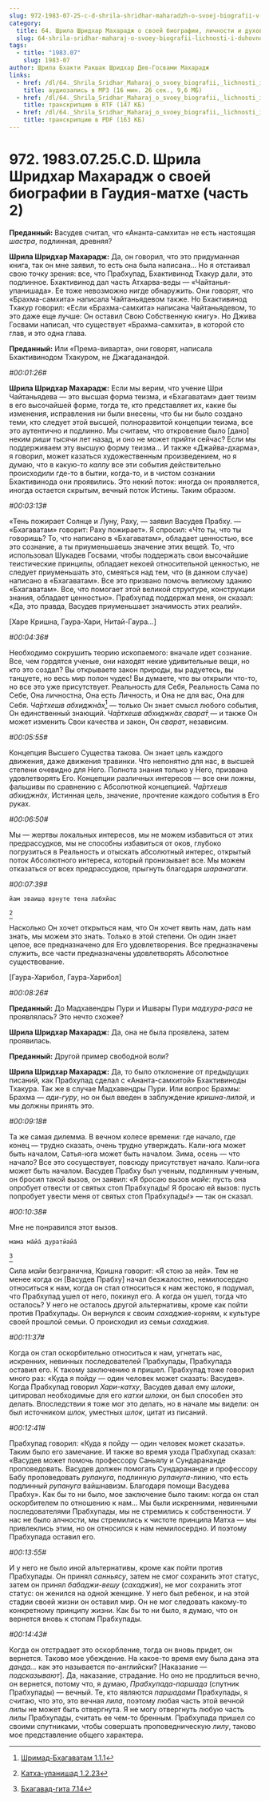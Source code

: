 ```yaml
---
slug: 972-1983-07-25-c-d-shrila-shridhar-maharadzh-o-svoej-biografii-v-gaudiya-mathe-chast-2
category:
  title: 64. Шрила Шридхар Махарадж о своей биографии, личности и духовном опыте
  slug: 64-shrila-sridhar-maharaj-o-svoey-biografii-lichnosti-i-duhovnom-opyte
tags:
  - title: "1983.07"
    slug: 1983-07
author: Шрила Бхакти Ракшак Шридхар Дев-Госвами Махарадж
links:
  - href: /dl/64._Shrila_Sridhar_Maharaj_o_svoey_biografii,_lichnosti_i_duhovnom_opyte/972_1983.07.25.C.D_SridharMj_O_svoey_biografii_v_Gaudiya-mathe_part2.mp3
    title: аудиозапись в MP3 (16 мин. 26 сек., 9,6 МБ)
  - href: /dl/64._Shrila_Sridhar_Maharaj_o_svoey_biografii,_lichnosti_i_duhovnom_opyte/972_1983.07.25.C.D_SridharMj_O_svoey_biografii_v_Gaudiya-mathe_part2.rtf
    title: транскрипцию в RTF (147 КБ)
  - href: /dl/64._Shrila_Sridhar_Maharaj_o_svoey_biografii,_lichnosti_i_duhovnom_opyte/972_1983.07.25.C.D_SridharMj_O_svoey_biografii_v_Gaudiya-mathe_part2.pdf
    title: транскрипцию в PDF (163 КБ)
---
```


# 972. 1983.07.25.C.D. Шрила Шридхар Махарадж о своей биографии в Гаудия-матхе (часть 2)

**Преданный:** Васудев считал, что «Ананта-самхита» не есть настоящая *шастра*, подлинная, древняя?

**Шрила Шридхар Махарадж:** Да, он говорил, что это придуманная книга, так он мне заявил, то есть она была написана… Но я отстаивал свою точку зрения: все, что Прабхупад, Бхактивинод Тхакур дали, это подлинное. Бхактивинод дал часть Атхарва-веды — «Чайтанья-упанишада». Ее тоже невозможно нигде обнаружить. Они говорят, что «Брахма-самхита» написала Чайтаньядевом также. Но Бхактивинод Тхакур говорил: «Если «Брахма-самхита» написана Чайтаньядевом, то это даже еще лучше: Он оставил Свою Собственную книгу». Но Джива Госвами написал, что существует «Брахма-самхита», в которой сто глав, и это одна глава.

**Преданный:** Или «Према-виварта», они говорят, написала Бхактивинодом Тхакуром, не Джагаданандой.

*#00:01:26#*

**Шрила Шридхар Махарадж:** Если мы верим, что учение Шри Чайтаньядева — это высшая форма теизма, и «Бхагаватам» дает теизм в его высочайшей форме, тогда те, кто представляет их, какие бы изменения, исправления ни были внесены, что бы ни было создано теми, кто следует этой высшей, полноразвитой концепции теизма, все это аутентично и подлинно. Мы считаем, что откровение было [дано] неким *риши* тысячи лет назад, и оно не может прийти сейчас? Если мы поддерживаем эту высшую форму теизма… И также «Джайва-дхарма», я говорил, может казаться художественным произведением, но я думаю, что в какую-то *калпу* все эти события действительно происходили где-то в бытии, когда-то, и в чистом сознании Бхактивинода они проявились. Это некий поток: иногда он проявляется, иногда остается скрытым, вечный поток Истины. Таким образом.

*#00:03:13#*

«Тень пожирает Солнце и Луну, Раху, — заявил Васудев Прабху. — «Бхагаватам» говорит: Раху пожирает». Я спросил: «Что ты, что ты говоришь? То, что написано в «Бхагаватам», обладает ценностью, все это сознание, а ты приуменьшаешь значение этих вещей. То, что использовал Шукадев Госвами, чтобы поддержать свои высочайшие теистические принципы, обладает некоей относительной ценностью, не следует приуменьшать это, смеяться над тем, что (в данном случае) написано в «Бхагаватам». Все это призвано помочь великому зданию «Бхагаватам». Все, что помогает этой великой структуре, конструкции знания, обладает ценностью». Прабхупад поддержал меня, он сказал: «Да, это правда, Васудев приуменьшает значимость этих реалий».

[Харе Кришна, Гаура-Хари, Нитай-Гаура…]

*#00:04:36#*

Необходимо сокрушить теорию ископаемого: вначале идет сознание. Все, чем гордятся ученые, они находят некие удивительные вещи, но кто это создал? Вы открываете закон природы, вы радуетесь, вы танцуете, но весь мир полон чудес! Вы думаете, что вы открыли что-то, но все это уже присутствует. Реальность для Себя, Реальность Сама по Себе, Она личностна, Она есть Личность, и Она не для вас, Она для Себя. *Ча̄ртхешв абхиджн̃ах̣*[^_ftn1] — только Он знает смысл любого события, Он единственный знающий. *Ча̄ртхешв абхиджн̃ах̣ свара̄т̣* — и также Он может изменить Свои качества и закон, Он *сварат*, независим.

*#00:05:55#*

Концепция Высшего Существа такова. Он знает цель каждого движения, даже движения травинки. Что непонятно для нас, в высшей степени очевидно для Него. Полнота знания только у Него, призвана удовлетворять Его. Концепции различных интересов — все они ложны, фальшивы по сравнению с Абсолютной концепцией. *Ча̄ртхешв абхиджн̃ах̣.* Истинная цель, значение, прочтение каждого события в Его руках.

*#00:06:50#*

Мы — жертвы локальных интересов, мы не можем избавиться от этих предрассудков, мы не способны избавиться от оков, глубоко погрузиться в Реальность и отыскать абсолютный интерес, открытый поток Абсолютного интереса, который пронизывает все. Мы можем отказаться от всех предрассудков, прыгнуть благодаря *шаранагати*.

*#00:07:39#*

    йам эваиш̣а вр̣н̣уте тена лабхйас
[^_ftn2]

Насколько Он хочет открыться нам, что Он хочет явить нам, дать нам знать, мы можем это знать. Только в этой степени. Он один знает целое, все предназначено для Его удовлетворения. Все предназначены служить, все части предназначены удовлетворять Абсолютное существование.

[Гаура-Харибол, Гаура-Харибол]

*#00:08:26#*

**Преданный:** До Мадхавендры Пури и Ишвары Пури *мадхура-раса* не проявлялась? Это нечто схожее?

**Шрила Шридхар Махарадж:** Да, она не была проявлена, затем проявилась.

**Преданный:** Другой пример свободной воли?

**Шрила Шридхар Махарадж:** Да, то было отклонение от предыдущих писаний, как Прабхупад сделал с «Ананта-самхитой» Бхактивиноды Тхакура. Так же в случае Мадхавендры Пури. Или вопрос Брахмы: Брахма — *ади-гуру*, но он был введен в заблуждение *кришна-лилой*, и мы должны принять это.

*#00:09:18#*

Та же самая дилемма. В вечном колесе времени: где начало, где конец — трудно сказать, очень трудно утверждать. Кали-юга может быть началом, Сатья-юга может быть началом. Зима, осень — что начало? Все это сосуществует, повсюду присутствует начало. Кали-юга может быть началом. Васудев Прабху был ученым, подлинным ученым, он бросил такой вызов, он заявил: «Я бросаю вызов *майе*: пусть она опробует отвести от святых стоп Прабхупады! Я бросаю ей вызов: пусть попробует увести меня от святых стоп Прабхупады!» — так он сказал.

*#00:10:38#*

Мне не понравился этот вызов.

    мама ма̄йа̄ дуратйайа̄
[^_ftn3]

Сила *майи* безгранична, Кришна говорит: «Я стою за ней». Тем не менее когда он [Васудев Прабху] начал безжалостно, немилосердно относиться к нам, когда он стал относиться к нам жестоко, я подумал, что Прабхупад ушел от него, покинул его. А когда он ушел, тогда что осталось? У него не осталось другой альтернативы, кроме как пойти против Прабхупады. Он вернулся к своим *сахаджия*-корням, к культуре своей прошлой семьи. О происходил из семьи *сахаджия*.

*#00:11:37#*

Когда он стал оскорбительно относиться к нам, угнетать нас, искренних, невинных последователей Прабхупады, Прабхупада оставил его. К такому заключению я пришел. Прабхупад тоже говорил много раз: «Куда я пойду — один человек может сказать: Васудев». Когда Прабхупад говорил *Хари-катху*, Васудев давал ему *шлоки*, цитировал необходимые для его *катхи шлоки*, он был способен это делать. Впоследствии я тоже мог это делать, но в начале мы видели: он был источником *шлок*, уместных *шлок*, цитат из писаний.

*#00:12:41#*

Прабхупад говорил: «Куда я пойду — один человек может сказать». Таким было его замечание. И также во время ухода Прабхупад сказал: «Васудев может помочь профессору Саньялу и Сундарананде проповедовать. Васудев должен помогать Сундарананде и профессору Бабу проповедовать *рупануга*, подлинную *рупануга*-линию, что есть подлинный *рупануга* вайшнавизм. Благодаря помощи Васудева Прабху». Как бы то ни было, мое заключение было таким: когда он стал оскорбителем по отношению к нам… Мы были искренними, невинными последователями Прабхупады, мы не стремились к собственности. У нас не было алчности, мы стремились к чистоте принципа Матха — мы привлеклись этим, но он относился к нам немилосердно. И поэтому Прабхупада оставил его.

*#00:13:55#*

И у него не было иной альтернативы, кроме как пойти против Прабхупады. Он принял *санньясу*, затем не смог сохранить этот статус, затем он принял *бабаджи-вешу* (*сахаджия*), не мог сохранить этот статус: он женился на одной женщине. У него был ребенок, и на этой стадии своей жизни он оставил мир. Он не мог следовать какому-то конкретному принципу жизни. Как бы то ни было, я думаю, что он вернется вновь к стопам Прабхупады.

*#00:14:43#*

Когда он отстрадает это оскорбление, тогда он вновь придет, он вернется. Таково мое убеждение. На какое-то время ему была дана эта *данда…* как это называется по-английски? [Наказание — *подсказывают*]. Да, наказание, страдание. Но оно не продлиться вечно, он вернется, потому что, я думаю, *Прабхупада-паршада* (спутник Прабхупады) — вечный. Те, кто являются *паршадами* Прабхупады, я считаю, что это, это вечная *лила*, поэтому любая часть этой вечной *лилы* не может быть отвергнута. Я не могу отвергнуть любую часть *лилы* Прабхупады, считать ее чем-то бренным. Прабхупада пришел со своими спутниками, чтобы совершать проповедническую *лилу*, таково мое представление общего характера.



[^_ftn1]: [Шримад-Бхагаватам 1.1.1](../notes/shrimad-bhagavatam/shrimad-bhagavatam-1-1-1.md)

[^_ftn2]: [Катха-упанишад 1.2.23](../notes/katha-upanishad/katha-upanishad-1-2-23.md)

[^_ftn3]: [Бхагавад-гита 7.14](../notes/bhagavad-gita/bhagavad-gita-7-14.md)
